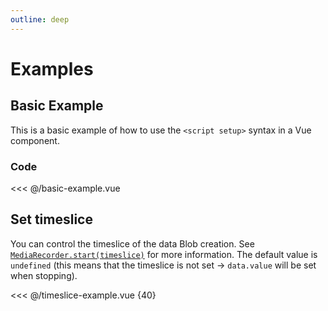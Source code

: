 ```yaml
---
outline: deep
---
```


# Examples

## Basic Example

This is a basic example of how to use the `<script setup>` syntax in a Vue component.


<script setup>
import BasicExample from './basic-example.vue'
import TimesliceExample from './timeslice-example.vue'
</script>

<BasicExample />

### Code

<<< @/basic-example.vue


## Set timeslice

You can control the timeslice of the data Blob creation. See [
`MediaRecorder.start(timeslice)`](https://developer.mozilla.org/en-US/docs/Web/API/MediaRecorder/start#syntax) for more
information. The default value is `undefined` (this means that the timeslice is not set -> `data.value` will be set when
stopping).

<TimesliceExample />


<<< @/timeslice-example.vue {40}